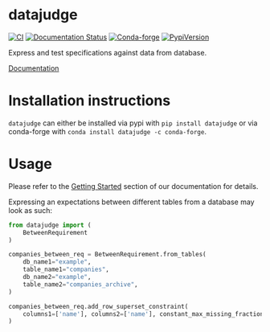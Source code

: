 # datajudge

[![CI](https://github.com/Quantco/datajudge/actions/workflows/ci.yaml/badge.svg)](https://github.com/Quantco/datajudge/actions/workflows/ci.yaml)
[![Documentation Status](https://readthedocs.org/projects/datajudge/badge/?version=latest)](https://datajudge.readthedocs.io/en/latest/?badge=latest)
[![Conda-forge](https://img.shields.io/conda/vn/conda-forge/datajudge?logoColor=white&logo=conda-forge)](https://anaconda.org/conda-forge/datajudge)
[![PypiVersion](https://img.shields.io/pypi/v/datajudge.svg?logo=pypi&logoColor=white)](https://pypi.org/project/datajudge)


Express and test specifications against data from database.


[Documentation](https://datajugde.readthedocs.io/en/latest/index.html)

# Installation instructions

`datajudge` can either be installed via pypi with `pip install datajudge` or via conda-forge with `conda install datajudge -c conda-forge`.

# Usage

Please refer to the [Getting Started](https://datajugde.readthedocs.io/en/latest/getting_started.html) section of our documentation for details.

Expressing an expectations between different tables from a database may look as such:

```python
from datajudge import (
    BetweenRequirement
)

companies_between_req = BetweenRequirement.from_tables(
    db_name1="example",
    table_name1="companies",
    db_name2="example",
    table_name2="companies_archive",
)

companies_between_req.add_row_superset_constraint(
    columns1=['name'], columns2=['name'], constant_max_missing_fraction=0
)
 ```


